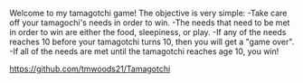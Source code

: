 Welcome to my tamagotchi game!
The objective is very simple:
  -Take care off your tamagochi's needs in order to win.
  -The needs that need to be met in order to win are either the food, sleepiness, or play. 
  -If any of the needs reaches 10 before your tamagotchi turns 10, then you will get a "game over".
  -If all of the needs are met until the tamagotchi reaches age 10, you win!

https://github.com/tmwoods21/Tamagotchi
